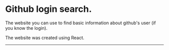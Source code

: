 # Github login search.

The website you can use to find basic information about github's user (if you know the login).

The website was created using React. 

---------------------------------------------------------------------------------------------------
